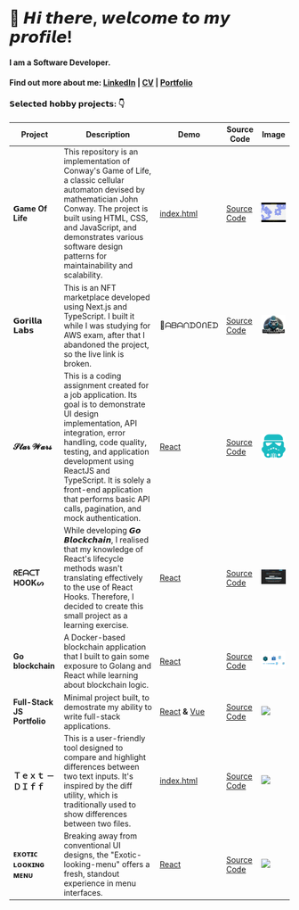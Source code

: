 # 👋 𝙃𝙞 𝙩𝙝𝙚𝙧𝙚, 𝙬𝙚𝙡𝙘𝙤𝙢𝙚 𝙩𝙤 𝙢𝙮 𝙥𝙧𝙤𝙛𝙞𝙡𝙚!

#### I am a Software Developer.

####  Find out more about me:  [LinkedIn](http://www.linkedin.com/in/elarsaks/) | [CV](https://saks.digital/static/media/Elar%20Saks%20(CV).d0e185f128723b52f3c2.pdf) | [Portfolio](https://saks.digital)

#### 𝗦𝗲𝗹𝗲𝗰𝘁𝗲𝗱 𝗵𝗼𝗯𝗯𝘆 𝗽𝗿𝗼𝗷𝗲𝗰𝘁𝘀: 👇    
| Project | Description | Demo | Source Code | Image |
|---------|-------------|-----------|-------------|-------|
| **𝗚ame Of Life** | This repository is an implementation of Conway's Game of Life, a classic cellular automaton devised by mathematician John Conway. The project is built using HTML, CSS, and JavaScript, and demonstrates various software design patterns for maintainability and scalability. | [index.html](https://elarsaks.github.io/Game-Of-Life/) | [Source Code](https://github.com/elarsaks/Game-Of-Life) | <img src="https://raw.githubusercontent.com/elarsaks/Game-Of-Life/refs/heads/deploy/docs/ScreenShot.png" width="100"> |
| **𝗚𝗼𝗿𝗶𝗹𝗹𝗮 𝗟𝗮𝗯𝘀** | This is an NFT marketplace developed using Next.js and TypeScript. I built it while I was studying for AWS exam, after that I abandoned the project, so the live link is broken. | 🔴ᗩᗷᗩᑎᗪOᑎEᗪ | [Source Code](https://github.com/elarsaks/gorilla-labs) | <img src="https://raw.githubusercontent.com/elarsaks/gorilla-labs/main/apps/client/public/assets/logo.png" width="100"> |
| **𝓢𝓽𝓪𝓻 𝓦𝓪𝓻𝓼** | This is a coding assignment created for a job application. Its goal is to demonstrate UI design implementation, API integration, error handling, code quality, testing, and application development using ReactJS and TypeScript. It is solely a front-end application that performs basic API calls, pagination, and mock authentication.  | [React](https://elarsaks.github.io/SWAPI) | [Source Code](https://github.com/elarsaks/SWAPI) | <img src="https://raw.githubusercontent.com/elarsaks/SWAPI/main/client/public/logo.png" width="100"> |
| **ᖇEᗩᑕT ᕼOOKᔕ** | While developing 𝙂𝙤 𝘽𝙡𝙤𝙘𝙠𝙘𝙝𝙖𝙞𝙣, I realised that my knowledge of React's lifecycle methods wasn't translating effectively to the use of React Hooks. Therefore, I decided to create this small project as a learning exercise. | [React](https://elarsaks.github.io/react-hooks) | [Source Code](https://github.com/elarsaks/react-hooks) | <img src="https://raw.githubusercontent.com/elarsaks/react-hooks/main/public/some.png" width="100"> |
| **Go blockchain** | A Docker-based blockchain application that I built to gain some exposure to Golang and React while learning about blockchain logic. | [React](https://elarsaks.github.io/Go-blockchain/) | [Source Code](https://github.com/elarsaks/Go-blockchain) | <img src="https://raw.githubusercontent.com/elarsaks/Go-blockchain/main/cmd/react_dashboard/public/go_blockchain.png" width="100"> |
| **Full-Stack JS Portfolio** | Minimal project built, to demostrate my ability to write full-stack applications. | [React](http://javascript-portfolio-react-client.s3-website.eu-north-1.amazonaws.com) **&** [Vue](http://javascript-portfolio-vue-client.s3-website.eu-north-1.amazonaws.com)| [Source Code](https://github.com/elarsaks/JavaScript-Portfolio) | <img src="https://s3.eu-north-1.amazonaws.com/elar-saks.info/full-stack.js-arhitecture.png" width="100"> |
| **Ｔｅｘｔ － ＤＩｆｆ** | This is a user-friendly tool designed to compare and highlight differences between two text inputs. It's inspired by the diff utility, which is traditionally used to show differences between two files. | [index.html](https://elarsaks.github.io/text-diff/) | [Source Code](https://github.com/elarsaks/text-diff) | <img src="https://camo.githubusercontent.com/bb90145e771166ac1151f40fcd40dbad63baef55b4aa005ffc89908d02eed81a/68747470733a2f2f73332e65752d6e6f7274682d312e616d617a6f6e6177732e636f6d2f656c61722d73616b732e696e666f2f746578742d646966662e706e67" width="100"> |
| **ᴇxᴏᴛɪᴄ ʟᴏᴏᴋɪɴɢ ᴍᴇɴᴜ** | Breaking away from conventional UI designs, the "Exotic-looking-menu" offers a fresh, standout experience in menu interfaces. | [React](https://elarsaks.github.io/exotic-menu/) | [Source Code](https://github.com/elarsaks/exotic-menu) | <img src="https://camo.githubusercontent.com/6c9da6643eef472092e835306c12289bbdce3a53da4e0eafa78ba5a26efc1b92/68747470733a2f2f66726f6e742d656e642d706f7274666f6c696f2e73332e65752d6e6f7274682d312e616d617a6f6e6177732e636f6d2f7069632e706e67" width="100"> |



